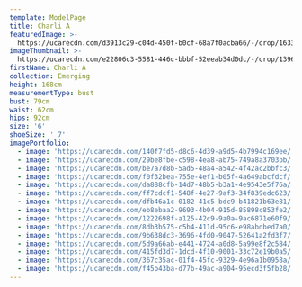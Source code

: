 ```yaml
---
template: ModelPage
title: Charli A
featuredImage: >-
  https://ucarecdn.com/d3913c29-c04d-450f-b0cf-68a7f0acba66/-/crop/1633x1058/0,350/-/preview/
imageThumbnail: >-
  https://ucarecdn.com/e22806c3-5581-446c-bbbf-52eeab34d0dc/-/crop/1396x1907/139,48/-/preview/
firstName: Charli A
collection: Emerging
height: 168cm
measurementType: bust
bust: 79cm
waist: 62cm
hips: 92cm
size: '6'
shoeSize: ' 7'
imagePortfolio:
  - image: 'https://ucarecdn.com/140f7fd5-d8c6-4d39-a9d5-4b7994c169ee/'
  - image: 'https://ucarecdn.com/29be8fbe-c598-4ea8-ab75-749a8a3703bb/'
  - image: 'https://ucarecdn.com/be7a7d8b-5ad5-48a4-a542-4f42ac2bbfc3/'
  - image: 'https://ucarecdn.com/f0f32bea-755e-4ef1-b05f-4a649abcfdcf/'
  - image: 'https://ucarecdn.com/da888cfb-14d7-48b5-b3a1-4e9543e5f76a/'
  - image: 'https://ucarecdn.com/ff7cdcf1-548f-4e27-9af3-34f839edc623/'
  - image: 'https://ucarecdn.com/dfb46a1c-0182-41c5-bdc9-b41821b63e81/'
  - image: 'https://ucarecdn.com/eb8ebaa2-9693-4b04-915d-85898c853fe2/'
  - image: 'https://ucarecdn.com/1222698f-a125-42c9-9a0a-9ac6871e60f9/'
  - image: 'https://ucarecdn.com/8db3b575-c5b4-411d-95c6-e98abdbed7a0/'
  - image: 'https://ucarecdn.com/9b638dc3-3696-4fd0-9047-52641a2fd3f7/'
  - image: 'https://ucarecdn.com/5d9a66ab-e441-4724-a0d8-5a99e8f2c584/'
  - image: 'https://ucarecdn.com/415fd3d7-1dcd-4f10-9001-33c72e19b0a5/'
  - image: 'https://ucarecdn.com/367c35ac-01f4-45fc-9329-4e96a1b0958a/'
  - image: 'https://ucarecdn.com/f45b43ba-d77b-49ac-a904-95ecd3f5fb28/'
---
```


